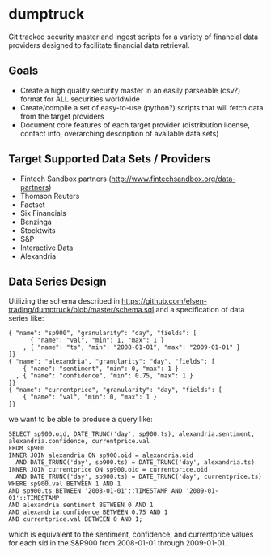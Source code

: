 # dumptruck
Git tracked security master and ingest scripts for a variety of financial data providers designed to facilitate financial data retrieval.

## Goals
- Create a high quality security master in an easily parseable (csv?) format for ALL securities worldwide
- Create/compile a set of easy-to-use (python?) scripts that will fetch data from the target providers
- Document core features of each target provider (distribution license, contact info, overarching description of available data sets)

## Target Supported Data Sets / Providers
- Fintech Sandbox partners (http://www.fintechsandbox.org/data-partners)
- Thomson Reuters
- Factset
- Six Financials
- Benzinga
- Stocktwits
- S&P
- Interactive Data
- Alexandria

## Data Series Design

Utilizing the schema described in https://github.com/elsen-trading/dumptruck/blob/master/schema.sql and a specification of data series like:
```
{ "name": "sp900", "granularity": "day", "fields": [ 
      { "name": "val", "min": 1, "max": 1 }
    , { "name": "ts", "min": "2008-01-01", "max": "2009-01-01" }
]}
{ "name": "alexandria", "granularity": "day", "fields": [ 
    { "name": "sentiment", "min": 0, "max": 1 }
  , { "name": "confidence", "min": 0.75, "max": 1 }
]}
{ "name": "currentprice", "granularity": "day", "fields": [ 
    { "name": "val", "min": 0, "max": 1 }
]}
```
we want to be able to produce a query like:
```
SELECT sp900.oid, DATE_TRUNC('day', sp900.ts), alexandria.sentiment, alexandria.confidence, currentprice.val
FROM sp900
INNER JOIN alexandria ON sp900.oid = alexandria.oid 
  AND DATE_TRUNC('day', sp900.ts) = DATE_TRUNC('day', alexandria.ts) 
INNER JOIN currentprice ON sp900.oid = currentprice.oid 
  AND DATE_TRUNC('day', sp900.ts) = DATE_TRUNC('day', currentprice.ts) 
WHERE sp900.val BETWEEN 1 AND 1
AND sp900.ts BETWEEN '2008-01-01'::TIMESTAMP AND '2009-01-01'::TIMESTAMP
AND alexandria.sentiment BETWEEN 0 AND 1
AND alexandria.confidence BETWEEN 0.75 AND 1
AND currentprice.val BETWEEN 0 AND 1;
```
which is equivalent to the sentiment, confidence, and currentprice values for each sid in the S&P900 from 2008-01-01 through 2009-01-01. 
